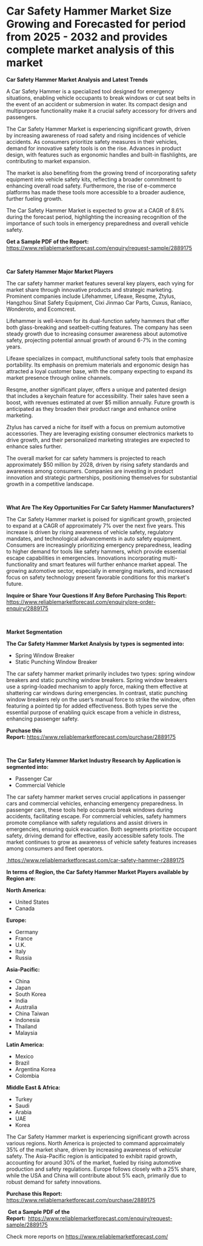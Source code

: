 <p><h1>Car Safety Hammer Market Size Growing and Forecasted for period from 2025 - 2032 and provides complete market analysis of this market</h1></p><p><strong>Car Safety Hammer Market Analysis and Latest Trends</strong></p>
<p><p>A Car Safety Hammer is a specialized tool designed for emergency situations, enabling vehicle occupants to break windows or cut seat belts in the event of an accident or submersion in water. Its compact design and multipurpose functionality make it a crucial safety accessory for drivers and passengers.</p><p>The Car Safety Hammer Market is experiencing significant growth, driven by increasing awareness of road safety and rising incidences of vehicle accidents. As consumers prioritize safety measures in their vehicles, demand for innovative safety tools is on the rise. Advances in product design, with features such as ergonomic handles and built-in flashlights, are contributing to market expansion. </p><p>The market is also benefiting from the growing trend of incorporating safety equipment into vehicle safety kits, reflecting a broader commitment to enhancing overall road safety. Furthermore, the rise of e-commerce platforms has made these tools more accessible to a broader audience, further fueling growth.</p><p>The Car Safety Hammer Market is expected to grow at a CAGR of 8.6% during the forecast period, highlighting the increasing recognition of the importance of such tools in emergency preparedness and overall vehicle safety.</p></p>
<p><strong>Get a Sample PDF of the Report:&nbsp;</strong> <a href="https://www.reliablemarketforecast.com/enquiry/request-sample/2889175?utm_campaign=3370&utm_medium=2&utm_source=Github&utm_content=ia&utm_term=14032025&utm_id=car-safety-hammer">https://www.reliablemarketforecast.com/enquiry/request-sample/2889175</a></p>
<p>&nbsp;</p>
<p><strong>Car Safety Hammer Major Market Players</strong></p>
<p><p>The car safety hammer market features several key players, each vying for market share through innovative products and strategic marketing. Prominent companies include Lifehammer, Lifeaxe, Resqme, Ztylus, Hangzhou Sinat Safety Equipment, Cixi Jinmao Car Parts, Cuxus, Raniaco, Wonderoto, and Ecomcrest.</p><p>Lifehammer is well-known for its dual-function safety hammers that offer both glass-breaking and seatbelt-cutting features. The company has seen steady growth due to increasing consumer awareness about automotive safety, projecting potential annual growth of around 6-7% in the coming years.</p><p>Lifeaxe specializes in compact, multifunctional safety tools that emphasize portability. Its emphasis on premium materials and ergonomic design has attracted a loyal customer base, with the company expecting to expand its market presence through online channels.</p><p>Resqme, another significant player, offers a unique and patented design that includes a keychain feature for accessibility. Their sales have seen a boost, with revenues estimated at over $5 million annually. Future growth is anticipated as they broaden their product range and enhance online marketing.</p><p>Ztylus has carved a niche for itself with a focus on premium automotive accessories. They are leveraging existing consumer electronics markets to drive growth, and their personalized marketing strategies are expected to enhance sales further.</p><p>The overall market for car safety hammers is projected to reach approximately $50 million by 2028, driven by rising safety standards and awareness among consumers. Companies are investing in product innovation and strategic partnerships, positioning themselves for substantial growth in a competitive landscape.</p></p>
<p>&nbsp;</p>
<p><strong>What Are The Key Opportunities For Car Safety Hammer Manufacturers?</strong></p>
<p><p>The Car Safety Hammer market is poised for significant growth, projected to expand at a CAGR of approximately 7% over the next five years. This increase is driven by rising awareness of vehicle safety, regulatory mandates, and technological advancements in auto safety equipment. Consumers are increasingly prioritizing emergency preparedness, leading to higher demand for tools like safety hammers, which provide essential escape capabilities in emergencies. Innovations incorporating multi-functionality and smart features will further enhance market appeal. The growing automotive sector, especially in emerging markets, and increased focus on safety technology present favorable conditions for this market's future.</p></p>
<p><strong>Inquire or Share Your Questions If Any Before Purchasing This Report:</strong> <a href="https://www.reliablemarketforecast.com/enquiry/pre-order-enquiry/2889175?utm_campaign=3370&utm_medium=2&utm_source=Github&utm_content=ia&utm_term=14032025&utm_id=car-safety-hammer">https://www.reliablemarketforecast.com/enquiry/pre-order-enquiry/2889175</a></p>
<p>&nbsp;</p>
<p><strong>Market Segmentation</strong></p>
<p><strong>The Car Safety Hammer Market Analysis by types is segmented into:</strong></p>
<p><ul><li>Spring Window Breaker</li><li>Static Punching Window Breaker</li></ul></p>
<p><p>The car safety hammer market primarily includes two types: spring window breakers and static punching window breakers. Spring window breakers use a spring-loaded mechanism to apply force, making them effective at shattering car windows during emergencies. In contrast, static punching window breakers rely on the user’s manual force to strike the window, often featuring a pointed tip for added effectiveness. Both types serve the essential purpose of enabling quick escape from a vehicle in distress, enhancing passenger safety.</p></p>
<p><strong>Purchase this Report:&nbsp;</strong><a href="https://www.reliablemarketforecast.com/purchase/2889175?utm_campaign=3370&utm_medium=2&utm_source=Github&utm_content=ia&utm_term=14032025&utm_id=car-safety-hammer">https://www.reliablemarketforecast.com/purchase/2889175</a></p>
<p>&nbsp;</p>
<p><strong>The Car Safety Hammer Market Industry Research by Application is segmented into:</strong></p>
<p><ul><li>Passenger Car</li><li>Commercial Vehicle</li></ul></p>
<p><p>The car safety hammer market serves crucial applications in passenger cars and commercial vehicles, enhancing emergency preparedness. In passenger cars, these tools help occupants break windows during accidents, facilitating escape. For commercial vehicles, safety hammers promote compliance with safety regulations and assist drivers in emergencies, ensuring quick evacuation. Both segments prioritize occupant safety, driving demand for effective, easily accessible safety tools. The market continues to grow as awareness of vehicle safety features increases among consumers and fleet operators.</p></p>
<p><a href="https://www.reliablemarketforecast.com/car-safety-hammer-r2889175?utm_campaign=3370&utm_medium=2&utm_source=Github&utm_content=ia&utm_term=14032025&utm_id=car-safety-hammer">&nbsp;https://www.reliablemarketforecast.com/car-safety-hammer-r2889175</a></p>
<p><strong>In terms of Region, the Car Safety Hammer Market Players available by Region are:</strong></p>
<p>
    <p> <strong> North America: </strong>
        <ul>
            <li>United States</li>
            <li>Canada</li>
        </ul>
        </p> 
    <p> <strong> Europe: </strong>
        <ul>
            <li>Germany</li>
            <li>France</li>
            <li>U.K.</li>
            <li>Italy</li>
            <li>Russia</li>
        </ul>
        </p> 
    <p> <strong> Asia-Pacific: </strong>
        <ul>
            <li>China</li>
            <li>Japan</li>
            <li>South Korea</li>
            <li>India</li>
            <li>Australia</li>
            <li>China Taiwan</li>
            <li>Indonesia</li>
            <li>Thailand</li>
            <li>Malaysia</li>
        </ul>
        </p> 
    <p> <strong> Latin America: </strong>
        <ul>
            <li>Mexico</li>
            <li>Brazil</li>
            <li>Argentina Korea</li>
            <li>Colombia</li>
        </ul>
        </p> 
    <p> <strong> Middle East & Africa: </strong>
        <ul>
            <li>Turkey</li>
            <li>Saudi</li>
            <li>Arabia</li>
            <li>UAE</li>
            <li>Korea</li>
        </ul>
    </p>
    </p>
<p><p>The Car Safety Hammer market is experiencing significant growth across various regions. North America is projected to command approximately 35% of the market share, driven by increasing awareness of vehicular safety. The Asia-Pacific region is anticipated to exhibit rapid growth, accounting for around 30% of the market, fueled by rising automotive production and safety regulations. Europe follows closely with a 25% share, while the USA and China will contribute about 5% each, primarily due to robust demand for safety innovations.</p></p>
<p><strong>Purchase this Report: </strong><a href="https://www.reliablemarketforecast.com/purchase/2889175?utm_campaign=3370&utm_medium=2&utm_source=Github&utm_content=ia&utm_term=14032025&utm_id=car-safety-hammer">https://www.reliablemarketforecast.com/purchase/2889175</a></p>
<p>&nbsp;<strong>Get a Sample PDF of the Report:&nbsp;&nbsp;</strong><a href="https://www.reliablemarketforecast.com/enquiry/request-sample/2889175?utm_campaign=3370&utm_medium=2&utm_source=Github&utm_content=ia&utm_term=14032025&utm_id=car-safety-hammer">https://www.reliablemarketforecast.com/enquiry/request-sample/2889175</a></p>
<p><strong></strong></p>
<p>Check more reports on <a href="https://www.reliablemarketforecast.com/?utm_campaign=3370&utm_medium=2&utm_source=Github&utm_content=ia&utm_term=14032025&utm_id=car-safety-hammer">https://www.reliablemarketforecast.com/</a></p>